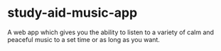 # study-aid-music-app
A web app which gives you the ability to listen to a variety of calm and peaceful music to a set time or as long as you want. 
